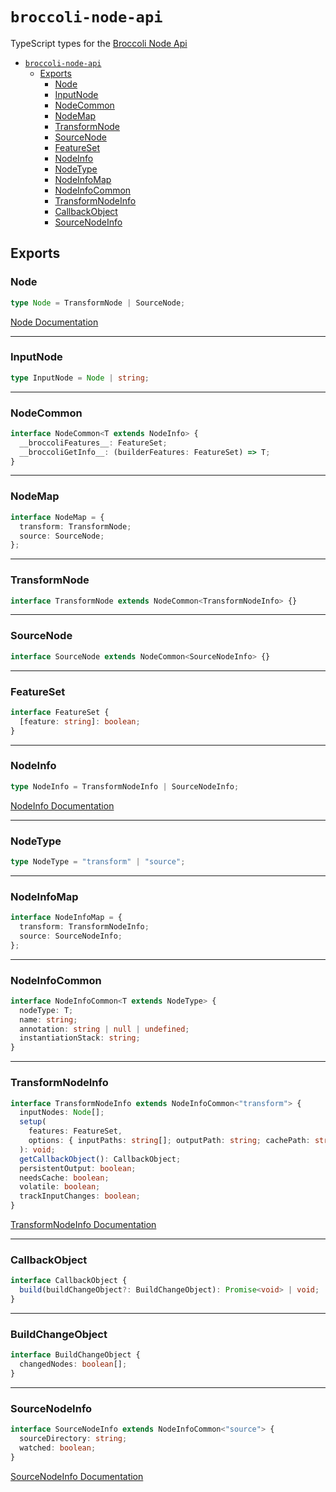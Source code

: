 # `broccoli-node-api`

TypeScript types for the [Broccoli Node Api](https://github.com/broccolijs/broccoli/blob/master/docs/node-api.md)

- [`broccoli-node-api`](#broccoli-node-api)
  - [Exports](#exports)
    - [Node](#node)
    - [InputNode](#inputnode)
    - [NodeCommon](#nodecommon)
    - [NodeMap](#nodemap)
    - [TransformNode](#transformnode)
    - [SourceNode](#sourcenode)
    - [FeatureSet](#featureset)
    - [NodeInfo](#nodeinfo)
    - [NodeType](#nodetype)
    - [NodeInfoMap](#nodeinfomap)
    - [NodeInfoCommon](#nodeinfocommon)
    - [TransformNodeInfo](#transformnodeinfo)
    - [CallbackObject](#callbackobject)
    - [SourceNodeInfo](#sourcenodeinfo)

## Exports

### Node

```ts
type Node = TransformNode | SourceNode;
```

[Node Documentation](https://github.com/broccolijs/broccoli/blob/master/docs/node-api.md#part-2-node-api-specification)

---

### InputNode

```ts
type InputNode = Node | string;
```

---

### NodeCommon

```ts
interface NodeCommon<T extends NodeInfo> {
  __broccoliFeatures__: FeatureSet;
  __broccoliGetInfo__: (builderFeatures: FeatureSet) => T;
}
```

---

### NodeMap

```ts
interface NodeMap = {
  transform: TransformNode;
  source: SourceNode;
};
```

---

### TransformNode

```ts
interface TransformNode extends NodeCommon<TransformNodeInfo> {}
```

---

### SourceNode

```ts
interface SourceNode extends NodeCommon<SourceNodeInfo> {}
```

---

### FeatureSet

```ts
interface FeatureSet {
  [feature: string]: boolean;
}
```

---

### NodeInfo

```ts
type NodeInfo = TransformNodeInfo | SourceNodeInfo;
```

[NodeInfo Documentation](https://github.com/broccolijs/broccoli/blob/master/docs/node-api.md#the-nodeinfo-object)

---

### NodeType

```ts
type NodeType = "transform" | "source";
```

---

### NodeInfoMap

```ts
interface NodeInfoMap = {
  transform: TransformNodeInfo;
  source: SourceNodeInfo;
};
```

---

### NodeInfoCommon

```ts
interface NodeInfoCommon<T extends NodeType> {
  nodeType: T;
  name: string;
  annotation: string | null | undefined;
  instantiationStack: string;
}
```

---

### TransformNodeInfo

```ts
interface TransformNodeInfo extends NodeInfoCommon<"transform"> {
  inputNodes: Node[];
  setup(
    features: FeatureSet,
    options: { inputPaths: string[]; outputPath: string; cachePath: string }
  ): void;
  getCallbackObject(): CallbackObject;
  persistentOutput: boolean;
  needsCache: boolean;
  volatile: boolean;
  trackInputChanges: boolean;
}
```

[TransformNodeInfo Documentation](https://github.com/broccolijs/broccoli/blob/master/docs/node-api.md#transform-nodes)

---

### CallbackObject

```ts
interface CallbackObject {
  build(buildChangeObject?: BuildChangeObject): Promise<void> | void;
}
```

---

### BuildChangeObject

```ts
interface BuildChangeObject {
  changedNodes: boolean[];
}
```

---

### SourceNodeInfo

```ts
interface SourceNodeInfo extends NodeInfoCommon<"source"> {
  sourceDirectory: string;
  watched: boolean;
}
```

[SourceNodeInfo Documentation](https://github.com/broccolijs/broccoli/blob/master/docs/node-api.md#source-nodes)
